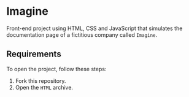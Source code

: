 # Imagine

Front-end project using HTML, CSS and JavaScript that simulates the documentation page of a fictitious company called `Imagine`.

## Requirements

To open the project, follow these steps:

1. Fork this repository.
2. Open the `HTML` archive.
